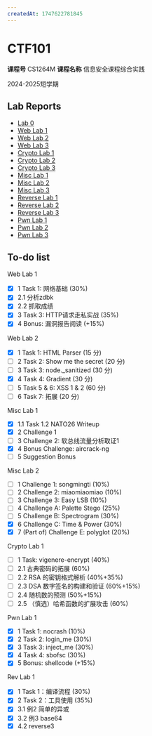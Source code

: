 ```yaml
---
createdAt: 1747622781845
---
```

# CTF101

**课程号** CS1264M 	**课程名称** 信息安全课程综合实践

2024-2025短学期

## Lab Reports

- [Lab 0](./lab0)
- [Web Lab 1](./web-lab1)
- [Web Lab 2](./web-lab2)
- [Web Lab 3](./web-lab3)
- [Crypto Lab 1](./crypto-lab1)
- [Crypto Lab 2](./crypto-lab2)
- [Crypto Lab 3](./crypto-lab3)
- [Misc Lab 1](./misc-lab1)
- [Misc Lab 2](./misc-lab2)
- [Misc Lab 3](./misc-lab3)
- [Reverse Lab 1](./rev-lab1)
- [Reverse Lab 2](./rev-lab2)
- [Reverse Lab 3](./rev-lab3)
- [Pwn Lab 1](./pwn-lab1)
- [Pwn Lab 2](./pwn-lab2)
- [Pwn Lab 3](./pwn-lab3)

## To-do list

Web Lab 1

- [X]  1 Task 1: 网络基础 (30%)
- [X]  2.1 分析zdbk
- [X]  2.2 抓取成绩
- [X]  3 Task 3: HTTP请求走私实战 (35%)
- [X]  4 Bonus: 漏洞报告阅读 (+15%)

Web Lab 2

- [X]  1 Task 1: HTML Parser (15 分)
- [ ]  2 Task 2: Show me the secret (20 分)
- [ ]  3 Task 3: node._sanitized (30 分)
- [X]  4 Task 4: Gradient (30 分)
- [ ]  5 Task 5 & 6: XSS 1 & 2 (60 分)
- [ ]  6 Task 7: 拓展 (20 分)

Misc Lab 1

- [X]  1.1 Task 1.2 NATO26 Writeup
- [X]  2 Challenge 1
- [ ]  3 Challenge 2: 软总线流量分析取证1
- [X]  4 Bonus Challenge: aircrack-ng
- [ ]  5 Suggestion Bonus

Misc Lab 2

- [ ]  1 Challenge 1: songmingti (10%)
- [ ]  2 Challenge 2: miaomiaomiao (10%)
- [ ]  3 Challenge 3: Easy LSB (10%)
- [ ]  4 Challenge A: Palette Stego (25%)
- [ ]  5 Challenge B: Spectrogram (30%)
- [X]  6 Challenge C: Time & Power (30%)
- [X]  7 (Part of) Challenge E: polyglot (20%)

Crypto Lab 1

- [ ]  1 Task: vigenere-encrypt (40%)
- [ ]  2.1 古典密码的拓展 (60%)
- [ ]  2.2 RSA 的密钥格式解析 (40%+35%)
- [ ]  2.3 DSA 数字签名的构建和验证 (60%+15%)
- [ ]  2.4 随机数的预测 (50%+15%)
- [ ]  2.5 （慎选）哈希函数的扩展攻击 (60%)

Pwn Lab 1

- [X]  1 Task 1: nocrash (10%)
- [X]  2 Task 2: login_me (30%)
- [X]  3 Task 3: inject_me (30%)
- [X]  4 Task 4: sbofsc (30%)
- [X]  5 Bonus: shellcode (+15%)

Rev Lab 1

- [X]  1 Task 1：编译流程 (30%)
- [X]  2 Task 2：工具使用 (35%)
- [X]  3.1 例2 简单的异或
- [X]  3.2 例3 base64
- [X]  4.2 reverse3
